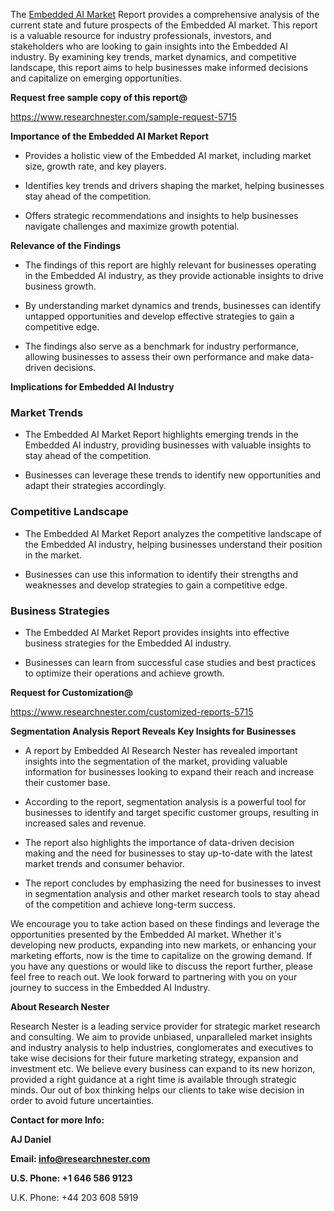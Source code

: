 The [Embedded AI
Market](https://www.researchnester.com/reports/embedded-ai-market/5715)
Report provides a comprehensive analysis of the current state and future
prospects of the Embedded AI market. This report is a valuable resource
for industry professionals, investors, and stakeholders who are looking
to gain insights into the Embedded AI industry. By examining key trends,
market dynamics, and competitive landscape, this report aims to help
businesses make informed decisions and capitalize on emerging
opportunities.

**Request free sample copy of this report@**

<https://www.researchnester.com/sample-request-5715>

**Importance of the Embedded AI Market Report**

-   Provides a holistic view of the Embedded AI market, including market
    size, growth rate, and key players.

-   Identifies key trends and drivers shaping the market, helping
    businesses stay ahead of the competition.

-   Offers strategic recommendations and insights to help businesses
    navigate challenges and maximize growth potential.

**Relevance of the Findings**

-   The findings of this report are highly relevant for businesses
    operating in the Embedded AI industry, as they provide actionable
    insights to drive business growth.

-   By understanding market dynamics and trends, businesses can identify
    untapped opportunities and develop effective strategies to gain a
    competitive edge.

-   The findings also serve as a benchmark for industry performance,
    allowing businesses to assess their own performance and make
    data-driven decisions.

**Implications for Embedded AI Industry**

### Market Trends

-   The Embedded AI Market Report highlights emerging trends in the
    Embedded AI industry, providing businesses with valuable insights to
    stay ahead of the competition.

-   Businesses can leverage these trends to identify new opportunities
    and adapt their strategies accordingly.

### Competitive Landscape

-   The Embedded AI Market Report analyzes the competitive landscape of
    the Embedded AI industry, helping businesses understand their
    position in the market.

-   Businesses can use this information to identify their strengths and
    weaknesses and develop strategies to gain a competitive edge.

### Business Strategies

-   The Embedded AI Market Report provides insights into effective
    business strategies for the Embedded AI industry.

-   Businesses can learn from successful case studies and best practices
    to optimize their operations and achieve growth.

**Request for Customization@**

<https://www.researchnester.com/customized-reports-5715>

**Segmentation Analysis Report Reveals Key Insights for Businesses**

-   A report by Embedded AI Research Nester has revealed important
    insights into the segmentation of the market, providing valuable
    information for businesses looking to expand their reach and
    increase their customer base.

-   According to the report, segmentation analysis is a powerful tool
    for businesses to identify and target specific customer groups,
    resulting in increased sales and revenue.

-   The report also highlights the importance of data-driven decision
    making and the need for businesses to stay up-to-date with the
    latest market trends and consumer behavior.

-   The report concludes by emphasizing the need for businesses to
    invest in segmentation analysis and other market research tools to
    stay ahead of the competition and achieve long-term success.

We encourage you to take action based on these findings and leverage the
opportunities presented by the Embedded AI market. Whether it\'s
developing new products, expanding into new markets, or enhancing your
marketing efforts, now is the time to capitalize on the growing demand.
If you have any questions or would like to discuss the report further,
please feel free to reach out. We look forward to partnering with you on
your journey to success in the Embedded AI Industry.

**About Research Nester**

Research Nester is a leading service provider for strategic market
research and consulting. We aim to provide unbiased, unparalleled market
insights and industry analysis to help industries, conglomerates and
executives to take wise decisions for their future marketing strategy,
expansion and investment etc. We believe every business can expand to
its new horizon, provided a right guidance at a right time is available
through strategic minds. Our out of box thinking helps our clients to
take wise decision in order to avoid future uncertainties.

**Contact for more Info:**

**AJ Daniel**

**Email: info@researchnester.com**

**U.S. Phone: +1 646 586 9123**

U.K. Phone: +44 203 608 5919
